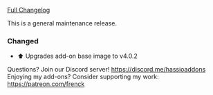 [Full Changelog][changelog]

This is a general maintenance release.

### Changed

- :arrow_up: Upgrades add-on base image to v4.0.2

[changelog]: https://github.com/hassio-addons/addon-traccar/compare/v0.5.0...v0.5.1

Questions? Join our Discord server! https://discord.me/hassioaddons
Enjoying my add-ons? Consider supporting my work: https://patreon.com/frenck